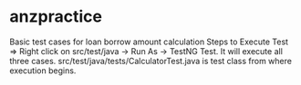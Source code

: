 # anzpractice
Basic test cases for loan borrow amount calculation
Steps to Execute Test =>
Right click on src/test/java -> Run As -> TestNG Test.
It will execute all three cases.
src/test/java/tests/CalculatorTest.java is test class from where execution begins.
